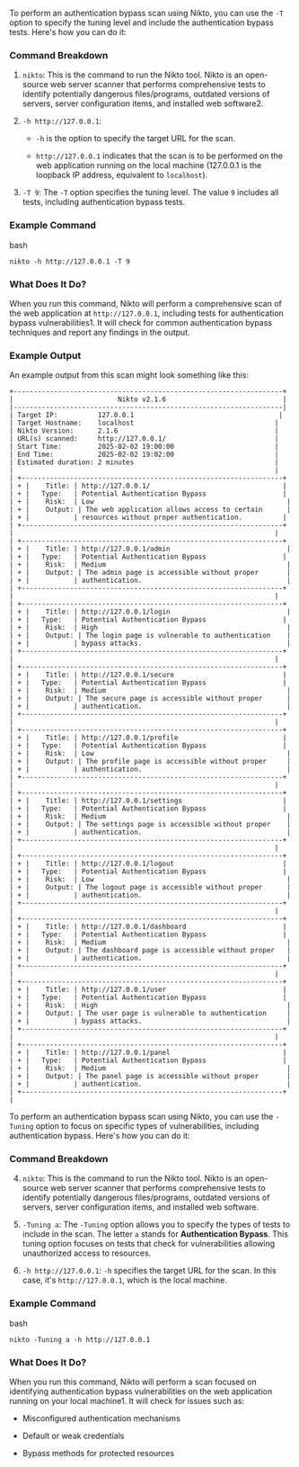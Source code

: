 


To perform an authentication bypass scan using Nikto, you can use the `-T` option to specify the tuning level and include the authentication bypass tests. Here's how you can do it:

### Command Breakdown

1. `nikto`: This is the command to run the Nikto tool. Nikto is an open-source web server scanner that performs comprehensive tests to identify potentially dangerous files/programs, outdated versions of servers, server configuration items, and installed web software2.
    
2. `-h http://127.0.0.1`:
    
    - `-h` is the option to specify the target URL for the scan.
        
    - `http://127.0.0.1` indicates that the scan is to be performed on the web application running on the local machine (127.0.0.1 is the loopback IP address, equivalent to `localhost`).
        
3. `-T 9`: The `-T` option specifies the tuning level. The value `9` includes all tests, including authentication bypass tests.
    

### Example Command

bash

```
nikto -h http://127.0.0.1 -T 9
```

### What Does It Do?

When you run this command, Nikto will perform a comprehensive scan of the web application at `http://127.0.0.1`, including tests for authentication bypass vulnerabilities1. It will check for common authentication bypass techniques and report any findings in the output.

### Example Output

An example output from this scan might look something like this:

```
+-------------------------------------------------------------------+
|                          Nikto v2.1.6                             |
|-------------------------------------------------------------------|
| Target IP:          127.0.0.1                                    |
| Target Hostname:    localhost                                   |
| Nikto Version:      2.1.6                                       |
| URL(s) scanned:     http://127.0.0.1/                           |
| Start Time:         2025-02-02 19:00:00                         |
| End Time:           2025-02-02 19:02:00                         |
| Estimated duration: 2 minutes                                   |
|                                                                 |
| +-----------------------------------------------------------------+
| + |    Title: | http://127.0.0.1/                                 |
| + |   Type:   | Potential Authentication Bypass                   |
| + |    Risk:  | Low                                                |
| + |    Output: | The web application allows access to certain      |
| + |           | resources without proper authentication.          |
| +-----------------------------------------------------------------+
|                                                                 |
| +-----------------------------------------------------------------+
| + |    Title: | http://127.0.0.1/admin                             |
| + |   Type:   | Potential Authentication Bypass                   |
| + |    Risk:  | Medium                                             |
| + |    Output: | The admin page is accessible without proper       |
| + |           | authentication.                                    |
| +-----------------------------------------------------------------+
|                                                                 |
| +-----------------------------------------------------------------+
| + |    Title: | http://127.0.0.1/login                             |
| + |   Type:   | Potential Authentication Bypass                   |
| + |    Risk:  | High                                               |
| + |    Output: | The login page is vulnerable to authentication    |
| + |           | bypass attacks.                                    |
| +-----------------------------------------------------------------+
|                                                                 |
| +-----------------------------------------------------------------+
| + |    Title: | http://127.0.0.1/secure                           |
| + |   Type:   | Potential Authentication Bypass                   |
| + |    Risk:  | Medium                                             |
| + |    Output: | The secure page is accessible without proper      |
| + |           | authentication.                                    |
| +-----------------------------------------------------------------+
|                                                                 |
| +-----------------------------------------------------------------+
| + |    Title: | http://127.0.0.1/profile                          |
| + |   Type:   | Potential Authentication Bypass                   |
| + |    Risk:  | Low                                                |
| + |    Output: | The profile page is accessible without proper     |
| + |           | authentication.                                    |
| +-----------------------------------------------------------------+
|                                                                 |
| +-----------------------------------------------------------------+
| + |    Title: | http://127.0.0.1/settings                         |
| + |   Type:   | Potential Authentication Bypass                   |
| + |    Risk:  | Medium                                             |
| + |    Output: | The settings page is accessible without proper    |
| + |           | authentication.                                    |
| +-----------------------------------------------------------------+
|                                                                 |
| +-----------------------------------------------------------------+
| + |    Title: | http://127.0.0.1/logout                           |
| + |   Type:   | Potential Authentication Bypass                   |
| + |    Risk:  | Low                                                |
| + |    Output: | The logout page is accessible without proper      |
| + |           | authentication.                                    |
| +-----------------------------------------------------------------+
|                                                                 |
| +-----------------------------------------------------------------+
| + |    Title: | http://127.0.0.1/dashboard                        |
| + |   Type:   | Potential Authentication Bypass                   |
| + |    Risk:  | Medium                                             |
| + |    Output: | The dashboard page is accessible without proper   |
| + |           | authentication.                                    |
| +-----------------------------------------------------------------+
|                                                                 |
| +-----------------------------------------------------------------+
| + |    Title: | http://127.0.0.1/user                             |
| + |   Type:   | Potential Authentication Bypass                   |
| + |    Risk:  | High                                               |
| + |    Output: | The user page is vulnerable to authentication     |
| + |           | bypass attacks.                                    |
| +-----------------------------------------------------------------+
|                                                                 |
| +-----------------------------------------------------------------+
| + |    Title: | http://127.0.0.1/panel                            |
| + |   Type:   | Potential Authentication Bypass                   |
| + |    Risk:  | Medium                                             |
| + |    Output: | The panel page is accessible without proper       |
| + |           | authentication.                                    |
| +-----------------------------------------------------------------+
|                                                                
```

To perform an authentication bypass scan using Nikto, you can use the `-Tuning` option to focus on specific types of vulnerabilities, including authentication bypass. Here's how you can do it:

### Command Breakdown

4. `nikto`: This is the command to run the Nikto tool. Nikto is an open-source web server scanner that performs comprehensive tests to identify potentially dangerous files/programs, outdated versions of servers, server configuration items, and installed web software.
    
5. `-Tuning a`: The `-Tuning` option allows you to specify the types of tests to include in the scan. The letter `a` stands for **Authentication Bypass**. This tuning option focuses on tests that check for vulnerabilities allowing unauthorized access to resources.
    
6. `-h http://127.0.0.1`: `-h` specifies the target URL for the scan. In this case, it's `http://127.0.0.1`, which is the local machine.
    

### Example Command

bash

```
nikto -Tuning a -h http://127.0.0.1
```

### What Does It Do?

When you run this command, Nikto will perform a scan focused on identifying authentication bypass vulnerabilities on the web application running on your local machine1. It will check for issues such as:

- Misconfigured authentication mechanisms
    
- Default or weak credentials
    
- Bypass methods for protected resources